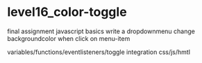 # level16_color-toggle
final assignment javascript basics
write a dropdownmenu 
change backgroundcolor when click on menu-item

variables/functions/eventlisteners/toggle
integration css/js/hmtl
